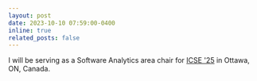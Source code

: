 ```yaml
---
layout: post
date: 2023-10-10 07:59:00-0400
inline: true
related_posts: false
---
```


I will be serving as a Software Analytics area chair for [ICSE '25](https://conf.researchr.org/home/icse-2025) in Ottawa, ON, Canada.
